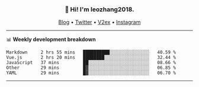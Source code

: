 <h3 align="center">👋 Hi! I'm leozhang2018.</h3>
<p align="center">
  <a href="https://code.leozhang2018.me">Blog</a> •
  <a href="https://twitter.com/leozhang2018">Twitter</a> •
  <a href="https://www.v2ex.com/member/leozhang">V2ex</a> •
  <a href="https://www.instagram.com/leozhanghere">Instagram</a>
</p>

-------

📊 **Weekly development breakdown**
<!--START_SECTION:waka-->
```text
Markdown     2 hrs 55 mins   ██████████░░░░░░░░░░░░░░░   40.59 % 
Vue.js       2 hrs 20 mins   ████████░░░░░░░░░░░░░░░░░   32.44 % 
JavaScript   37 mins         ██░░░░░░░░░░░░░░░░░░░░░░░   08.66 % 
Other        29 mins         █▓░░░░░░░░░░░░░░░░░░░░░░░   06.85 % 
YAML         29 mins         █▓░░░░░░░░░░░░░░░░░░░░░░░   06.70 % 
```
<!--END_SECTION:waka-->
-------
